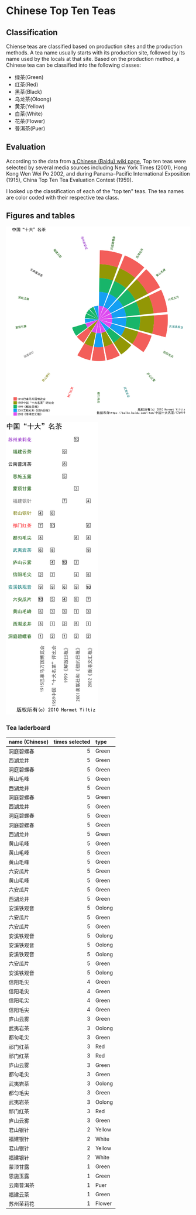 # Chinese Top Ten Teas

## Classification

Chiense teas are classified based on production sites and the production methods.
A tea name usually starts with its production site, followed by its name used
by the locals at that site. Based on the production method, a Chinese tea can be classified
into the following classes:

- 绿茶(Green)
- 红茶(Red)
- 黑茶(Black)
- 乌龙茶(Oloong)
- 黄茶(Yellow)
- 白茶(White)
- 花茶(Flower)
- 普洱茶(Puer)


## Evaluation

According to the data from [a Chinese (Baidu) wiki page][1], Top ten teas were selected by several media sources including New York Times (2001), Hong Kong Wen Wei Po 2002, and during Panama–Pacific International Exposition (1915), China Top Ten Tea Evaluation Contest (1959). 


I looked up the classification of each of the "top ten" teas. The tea names are color coded with
their respective tea class.

## Figures and tables

![chinese-top-ten-teas-png](./chinese-famous-teas.png "Top Ten Teas")

![chinese-top-ten-teas-grid-png](./chinese-famous-teas-grid.png "Top Ten Teas Table")



### Tea laderboard

|name (Chinese) | times selected|type   |
|:----------|-----------:|:------|
|洞庭碧螺春 |           5|Green  |
|西湖龙井   |           5|Green  |
|洞庭碧螺春 |           5|Green  |
|黄山毛峰   |           5|Green  |
|西湖龙井   |           5|Green  |
|洞庭碧螺春 |           5|Green  |
|西湖龙井   |           5|Green  |
|洞庭碧螺春 |           5|Green  |
|洞庭碧螺春 |           5|Green  |
|西湖龙井   |           5|Green  |
|黄山毛峰   |           5|Green  |
|黄山毛峰   |           5|Green  |
|黄山毛峰   |           5|Green  |
|六安瓜片   |           5|Green  |
|黄山毛峰   |           5|Green  |
|六安瓜片   |           5|Green  |
|西湖龙井   |           5|Green  |
|安溪铁观音 |           5|Oolong |
|六安瓜片   |           5|Green  |
|六安瓜片   |           5|Green  |
|安溪铁观音 |           5|Oolong |
|安溪铁观音 |           5|Oolong |
|安溪铁观音 |           5|Oolong |
|六安瓜片   |           5|Green  |
|安溪铁观音 |           5|Oolong |
|信阳毛尖   |           4|Green  |
|信阳毛尖   |           4|Green  |
|信阳毛尖   |           4|Green  |
|信阳毛尖   |           4|Green  |
|庐山云雾   |           3|Green  |
|武夷岩茶   |           3|Oolong |
|都匀毛尖   |           3|Green  |
|祁门红茶   |           3|Red    |
|祁门红茶   |           3|Red    |
|庐山云雾   |           3|Green  |
|都匀毛尖   |           3|Green  |
|武夷岩茶   |           3|Oolong |
|都匀毛尖   |           3|Green  |
|武夷岩茶   |           3|Oolong |
|祁门红茶   |           3|Red    |
|庐山云雾   |           3|Green  |
|君山银针   |           2|Yellow |
|福建银针   |           2|White  |
|君山银针   |           2|Yellow |
|福建银针   |           2|White  |
|蒙顶甘露   |           1|Green  |
|恩施玉露   |           1|Green  |
|云南普洱茶 |           1|Puer   |
|福建云茶   |           1|Green  |
|苏州茉莉花 |           1|Flower |


[1]: https://baike.baidu.com/item/中国十大名茶/176919
